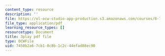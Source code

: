 ```yaml
---
content_type: resource
description: ''
file: https://ol-ocw-studio-app-production.s3.amazonaws.com/courses/8-701-introduction-to-nuclear-and-particle-physics-fall-2020/7450b2a67cb10c8b1c2c44efad88ec90_quSdhgX3NB8.pdf
file_type: application/pdf
learning_resource_types: []
resourcetype: Document
title: 3play pdf file
type: OCWFile
uid: 7450b2a6-7cb1-0c8b-1c2c-44efad88ec90
---
```

